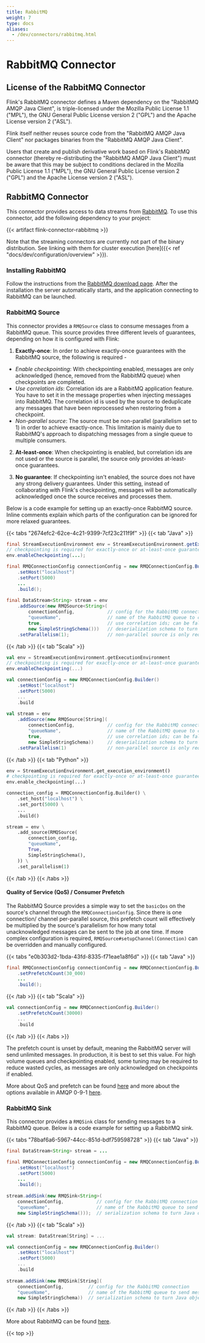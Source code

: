 ```yaml
---
title: RabbitMQ
weight: 7
type: docs
aliases:
  - /dev/connectors/rabbitmq.html
---
```

<!--
Licensed to the Apache Software Foundation (ASF) under one
or more contributor license agreements.  See the NOTICE file
distributed with this work for additional information
regarding copyright ownership.  The ASF licenses this file
to you under the Apache License, Version 2.0 (the
"License"); you may not use this file except in compliance
with the License.  You may obtain a copy of the License at

  http://www.apache.org/licenses/LICENSE-2.0

Unless required by applicable law or agreed to in writing,
software distributed under the License is distributed on an
"AS IS" BASIS, WITHOUT WARRANTIES OR CONDITIONS OF ANY
KIND, either express or implied.  See the License for the
specific language governing permissions and limitations
under the License.
-->

# RabbitMQ Connector

## License of the RabbitMQ Connector

Flink's RabbitMQ connector defines a Maven dependency on the
"RabbitMQ AMQP Java Client", is triple-licensed under the Mozilla Public License 1.1 ("MPL"), the GNU General Public License version 2 ("GPL") and the Apache License version 2 ("ASL").

Flink itself neither reuses source code from the "RabbitMQ AMQP Java Client"
nor packages binaries from the "RabbitMQ AMQP Java Client".

Users that create and publish derivative work based on Flink's
RabbitMQ connector (thereby re-distributing the "RabbitMQ AMQP Java Client")
must be aware that this may be subject to conditions declared in the Mozilla Public License 1.1 ("MPL"), the GNU General Public License version 2 ("GPL") and the Apache License version 2 ("ASL").

## RabbitMQ Connector

This connector provides access to data streams from [RabbitMQ](http://www.rabbitmq.com/). To use this connector, add the following dependency to your project:

{{< artifact flink-connector-rabbitmq >}}

Note that the streaming connectors are currently not part of the binary distribution. See linking with them for cluster execution [here]({{< ref "docs/dev/configuration/overview" >}}).

### Installing RabbitMQ
Follow the instructions from the [RabbitMQ download page](http://www.rabbitmq.com/download.html). After the installation the server automatically starts, and the application connecting to RabbitMQ can be launched.

### RabbitMQ Source

This connector provides a `RMQSource` class to consume messages from a RabbitMQ
queue. This source provides three different levels of guarantees, depending
on how it is configured with Flink:

1. **Exactly-once**: In order to achieve exactly-once guarantees with the
RabbitMQ source, the following is required -
 - *Enable checkpointing*: With checkpointing enabled, messages are only
 acknowledged (hence, removed from the RabbitMQ queue) when checkpoints
 are completed.
 - *Use correlation ids*: Correlation ids are a RabbitMQ application feature.
 You have to set it in the message properties when injecting messages into RabbitMQ.
 The correlation id is used by the source to deduplicate any messages that
 have been reprocessed when restoring from a checkpoint.
 - *Non-parallel source*: The source must be non-parallel (parallelism set
 to 1) in order to achieve exactly-once. This limitation is mainly due to
 RabbitMQ's approach to dispatching messages from a single queue to multiple
 consumers.


2. **At-least-once**: When checkpointing is enabled, but correlation ids
are not used or the source is parallel, the source only provides at-least-once
guarantees.

3. **No guarantee**: If checkpointing isn't enabled, the source does not
have any strong delivery guarantees. Under this setting, instead of
collaborating with Flink's checkpointing, messages will be automatically
acknowledged once the source receives and processes them.

Below is a code example for setting up an exactly-once RabbitMQ source.
Inline comments explain which parts of the configuration can be ignored
for more relaxed guarantees.

{{< tabs "2674efc2-62ce-4c21-9399-7cf23c211f9f" >}}
{{< tab "Java" >}}
```java
final StreamExecutionEnvironment env = StreamExecutionEnvironment.getExecutionEnvironment();
// checkpointing is required for exactly-once or at-least-once guarantees
env.enableCheckpointing(...);

final RMQConnectionConfig connectionConfig = new RMQConnectionConfig.Builder()
    .setHost("localhost")
    .setPort(5000)
    ...
    .build();
    
final DataStream<String> stream = env
    .addSource(new RMQSource<String>(
        connectionConfig,            // config for the RabbitMQ connection
        "queueName",                 // name of the RabbitMQ queue to consume
        true,                        // use correlation ids; can be false if only at-least-once is required
        new SimpleStringSchema()))   // deserialization schema to turn messages into Java objects
    .setParallelism(1);              // non-parallel source is only required for exactly-once
```
{{< /tab >}}
{{< tab "Scala" >}}
```scala
val env = StreamExecutionEnvironment.getExecutionEnvironment
// checkpointing is required for exactly-once or at-least-once guarantees
env.enableCheckpointing(...)

val connectionConfig = new RMQConnectionConfig.Builder()
    .setHost("localhost")
    .setPort(5000)
    ...
    .build
    
val stream = env
    .addSource(new RMQSource[String](
        connectionConfig,            // config for the RabbitMQ connection
        "queueName",                 // name of the RabbitMQ queue to consume
        true,                        // use correlation ids; can be false if only at-least-once is required
        new SimpleStringSchema))     // deserialization schema to turn messages into Java objects
    .setParallelism(1)               // non-parallel source is only required for exactly-once
```
{{< /tab >}}
{{< tab "Python" >}}
```python
env = StreamExecutionEnvironment.get_execution_environment()
# checkpointing is required for exactly-once or at-least-once guarantees
env.enable_checkpointing(...)

connection_config = RMQConnectionConfig.Builder() \
    .set_host("localhost") \
    .set_port(5000) \
    ...
    .build()

stream = env \
    .add_source(RMQSource(
        connection_config,
        "queueName",
        True,
        SimpleStringSchema(),
    )) \
    .set_parallelism(1)
```
{{< /tab >}}
{{< /tabs >}}

#### Quality of Service (QoS) / Consumer Prefetch

The RabbitMQ Source provides a simple way to set the `basicQos` on the source's channel through the `RMQConnectionConfig`.
Since there is one connection/ channel per-parallel source, this prefetch count will effectively be multiplied by the
source's parallelism for how many total unacknowledged messages can be sent to the job at one time.
If more complex configuration is required, `RMQSource#setupChannel(Connection)` can be overridden and manually configured.

{{< tabs "e0b303d2-1bda-43fd-8335-f71eae1a8f6d" >}}
{{< tab "Java" >}}
```java
final RMQConnectionConfig connectionConfig = new RMQConnectionConfig.Builder()
    .setPrefetchCount(30_000)
    ...
    .build();

```
{{< /tab >}}
{{< tab "Scala" >}}
```scala
val connectionConfig = new RMQConnectionConfig.Builder()
    .setPrefetchCount(30000)
    ...
    .build
```
{{< /tab >}}
{{< /tabs >}}

The prefetch count is unset by default, meaning the RabbitMQ server will send unlimited messages. In production, it
is best to set this value. For high volume queues and checkpointing enabled, some tuning may be required to reduce
wasted cycles, as messages are only acknowledged on checkpoints if enabled.

More about QoS and prefetch can be found [here](https://www.rabbitmq.com/confirms.html#channel-qos-prefetch)
and more about the options available in AMQP 0-9-1 [here](https://www.rabbitmq.com/consumer-prefetch.html).

### RabbitMQ Sink
This connector provides a `RMQSink` class for sending messages to a RabbitMQ
queue. Below is a code example for setting up a RabbitMQ sink.

{{< tabs "78baf6a6-5967-44cc-851d-bdf759598728" >}}
{{< tab "Java" >}}
```java
final DataStream<String> stream = ...

final RMQConnectionConfig connectionConfig = new RMQConnectionConfig.Builder()
    .setHost("localhost")
    .setPort(5000)
    ...
    .build();
    
stream.addSink(new RMQSink<String>(
    connectionConfig,            // config for the RabbitMQ connection
    "queueName",                 // name of the RabbitMQ queue to send messages to
    new SimpleStringSchema()));  // serialization schema to turn Java objects to messages
```
{{< /tab >}}
{{< tab "Scala" >}}
```scala
val stream: DataStream[String] = ...

val connectionConfig = new RMQConnectionConfig.Builder()
    .setHost("localhost")
    .setPort(5000)
    ...
    .build
    
stream.addSink(new RMQSink[String](
    connectionConfig,         // config for the RabbitMQ connection
    "queueName",              // name of the RabbitMQ queue to send messages to
    new SimpleStringSchema))  // serialization schema to turn Java objects to messages
```
{{< /tab >}}
{{< /tabs >}}

More about RabbitMQ can be found [here](http://www.rabbitmq.com/).

{{< top >}}
